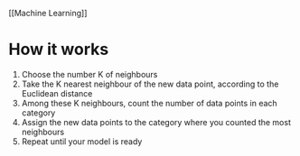 [[Machine Learning]]
# How it works
1. Choose the number K of neighbours
2. Take the K nearest neighbour of the new data point, according to the Euclidean distance
3. Among these K neighbours, count the number of data points in each category
4. Assign the new data points to the category where you counted the most neighbours
5. Repeat until your model is ready